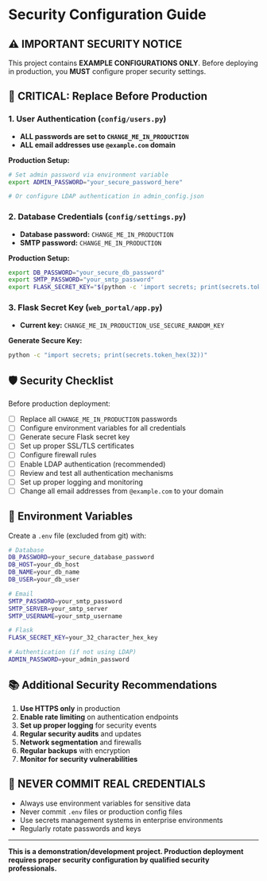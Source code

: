 # Security Configuration Guide

## ⚠️ IMPORTANT SECURITY NOTICE

This project contains **EXAMPLE CONFIGURATIONS ONLY**. Before deploying in production, you **MUST** configure proper security settings.

## 🔴 CRITICAL: Replace Before Production

### 1. User Authentication (`config/users.py`)
- **ALL passwords are set to `CHANGE_ME_IN_PRODUCTION`**
- **ALL email addresses use `@example.com` domain**

**Production Setup:**
```bash
# Set admin password via environment variable
export ADMIN_PASSWORD="your_secure_password_here"

# Or configure LDAP authentication in admin_config.json
```

### 2. Database Credentials (`config/settings.py`)
- **Database password:** `CHANGE_ME_IN_PRODUCTION`
- **SMTP password:** `CHANGE_ME_IN_PRODUCTION`

**Production Setup:**
```bash
export DB_PASSWORD="your_secure_db_password"
export SMTP_PASSWORD="your_smtp_password"
export FLASK_SECRET_KEY="$(python -c 'import secrets; print(secrets.token_hex(32))')"
```

### 3. Flask Secret Key (`web_portal/app.py`)
- **Current key:** `CHANGE_ME_IN_PRODUCTION_USE_SECURE_RANDOM_KEY`

**Generate Secure Key:**
```bash
python -c "import secrets; print(secrets.token_hex(32))"
```

## 🛡️ Security Checklist

Before production deployment:

- [ ] Replace all `CHANGE_ME_IN_PRODUCTION` passwords
- [ ] Configure environment variables for all credentials
- [ ] Generate secure Flask secret key
- [ ] Set up proper SSL/TLS certificates
- [ ] Configure firewall rules
- [ ] Enable LDAP authentication (recommended)
- [ ] Review and test all authentication mechanisms
- [ ] Set up proper logging and monitoring
- [ ] Change all email addresses from `@example.com` to your domain

## 🔧 Environment Variables

Create a `.env` file (excluded from git) with:

```bash
# Database
DB_PASSWORD=your_secure_database_password
DB_HOST=your_db_host
DB_NAME=your_db_name
DB_USER=your_db_user

# Email
SMTP_PASSWORD=your_smtp_password
SMTP_SERVER=your_smtp_server
SMTP_USERNAME=your_smtp_username

# Flask
FLASK_SECRET_KEY=your_32_character_hex_key

# Authentication (if not using LDAP)
ADMIN_PASSWORD=your_admin_password
```

## 📚 Additional Security Recommendations

1. **Use HTTPS only** in production
2. **Enable rate limiting** on authentication endpoints
3. **Set up proper logging** for security events
4. **Regular security audits** and updates
5. **Network segmentation** and firewalls
6. **Regular backups** with encryption
7. **Monitor for security vulnerabilities**

## 🚨 NEVER COMMIT REAL CREDENTIALS

- Always use environment variables for sensitive data
- Never commit `.env` files or production config files
- Use secrets management systems in enterprise environments
- Regularly rotate passwords and keys

---

**This is a demonstration/development project. Production deployment requires proper security configuration by qualified security professionals.**